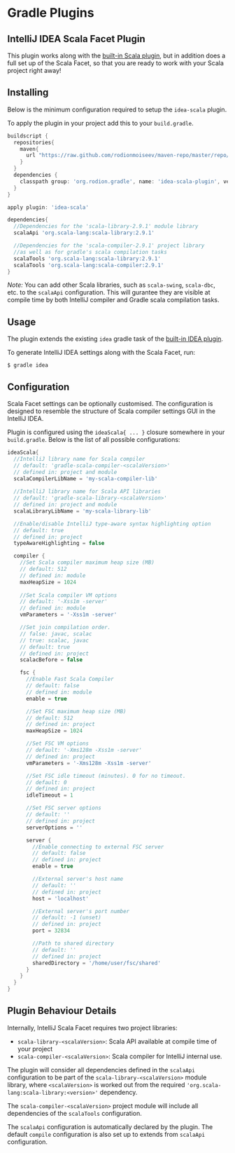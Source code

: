 Gradle Plugins
==============

IntelliJ IDEA Scala Facet Plugin
--------------------------------

This plugin works along with the [built-in Scala plugin][gradle-scala-plugin],
but in addition does a full set up of the Scala Facet, so that you are ready
to work with your Scala project right away!


## Installing

Below is the minimum configuration required to setup the `idea-scala` plugin.

To apply the plugin in your project add this to your `build.gradle`.

```groovy
buildscript {
  repositories{
    maven{
      url "https://raw.github.com/rodionmoiseev/maven-repo/master/repo/releases"
    }
  }
  dependencies {
    classpath group: 'org.rodion.gradle', name: 'idea-scala-plugin', version: '0.1'
  }
}

apply plugin: 'idea-scala'

dependencies{
  //Dependencies for the 'scala-library-2.9.1' module library
  scalaApi 'org.scala-lang:scala-library:2.9.1'

  //Dependencies for the 'scala-compiler-2.9.1' project library
  //as well as for gradle's scala compilation tasks
  scalaTools 'org.scala-lang:scala-library:2.9.1'
  scalaTools 'org.scala-lang:scala-compiler:2.9.1'
}
```

*Note:* You can add other Scala libraries, such as `scala-swing`, `scala-dbc`, etc. to the
`scalaApi` configuration. This will gurantee they are visible at compile time by both IntelliJ
compiler and Gradle scala compilation tasks.


## Usage

The plugin extends the existing `idea` gradle task of the [built-in IDEA plugin][gradle-idea-plugin].

To generate IntelliJ IDEA settings along with the Scala Facet, run:

```
$ gradle idea
```


## Configuration

Scala Facet settings can be optionally customised. 
The configuration is designed to resemble the structure of Scala compiler settings GUI in the IntelliJ IDEA.

Plugin is configured using the `ideaScala{ ... }` closure somewhere in your `build.gradle`.
Below is the list of all possible configurations:

```groovy
ideaScala{
  //IntelliJ library name for Scala compiler
  // default: 'gradle-scala-compiler-<scalaVersion>'
  // defined in: project and module
  scalaCompilerLibName = 'my-scala-compiler-lib'
 
  //IntelliJ library name for Scala API libraries
  // default: 'gradle-scala-library-<scalaVersion>'
  // defined in: project and module
  scalaLibraryLibName = 'my-scala-library-lib'

  //Enable/disable IntelliJ type-aware syntax highlighting option
  // default: true
  // defined in: project
  typeAwareHighlighting = false

  compiler {
    //Set Scala compiler maximum heap size (MB)
    // default: 512
    // defined in: module
    maxHeapSize = 1024
    
    //Set Scala compiler VM options
    // default: '-Xss1m -server'
    // defined in: module
    vmParameters = '-Xss1m -server'

    //Set join compilation order.
    // false: javac, scalac
    // true: scalac, javac
    // default: true
    // defined in: project
    scalacBefore = false

    fsc {
      //Enable Fast Scala Compiler
      // default: false
      // defined in: module
      enable = true

      //Set FSC maximum heap size (MB)
      // default: 512
      // defined in: project
      maxHeapSize = 1024

      //Set FSC VM options
      // default: '-Xms128m -Xss1m -server'
      // defined in: project
      vmParameters = '-Xms128m -Xss1m -server'

      //Set FSC idle timeout (minutes). 0 for no timeout.
      // default: 0
      // defined in: project
      idleTimeout = 1

      //Set FSC server options
      // default: ''
      // defined in: project
      serverOptions = ''

      server {
        //Enable connecting to external FSC server
        // default: false
        // defined in: project
        enable = true

        //External server's host name
        // default: ''
        // defined in: project
        host = 'localhost'

        //External server's port number
        // default: -1 (unset)
        // defined in: project
        port = 32834

        //Path to shared directory
        // default: ''
        // defined in: project
        sharedDirectory = '/home/user/fsc/shared'
      }
    }
  }
}
```


## Plugin Behaviour Details

Internally, IntelliJ Scala Facet requires two project libraries:

* `scala-library-<scalaVersion>`: Scala API available at compile time of your project
* `scala-compiler-<scalaVersion>`: Scala compiler for IntelliJ internal use.

The plugin will consider all dependencies defined in the `scalaApi` configuration
to be part of the `scala-library-<scalaVersion>` module library, where `<scalaVersion>`
is worked out from the required `'org.scala-lang:scala-library:<version>'` dependency.

The `scala-compiler-<scalaVersion>` project module will include all dependencies of
the `scalaTools` configuration.

The `scalaApi` configuration is automatically declared by the plugin. The default
`compile` configuration is also set up to extends from `scalaApi` configuration.

 [gradle-scala-plugin]: http://gradle.org/docs/current/userguide/scala_plugin.html "Gradle Scala Plugin"
 [gradle-idea-plugin]: http://gradle.org/docs/current/userguide/idea_plugin.html "Gradle IDEA Plugin"
